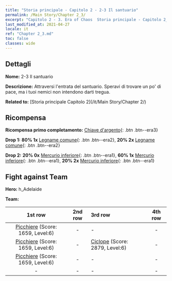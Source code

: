 ```yaml
---
title: "Storia principale - Capitolo 2 - 2-3 Il santuario"
permalink: /Main Story/Chapter 2_3/
excerpt: "Capitolo 2 - 3. Era of Chaos  Storia principale - Capitolo 2_3. 2-3 Il santuario"
last_modified_at: 2021-04-27
locale: it
ref: "Chapter 2_3.md"
toc: false
classes: wide
---
```


## Dettagli

 **Nome:** 2-3 Il santuario

 **Descrizione:** Attraversi l'entrata del santuario. Speravi di trovare un po' di pace, ma i tuoi nemici non intendono darti tregua.

 **Related to:** [Storia principale Capitolo 2](/it/Main Story/Chapter 2/)

## Ricompensa

 **Ricompensa primo completamento:** [Chiave d'argento](/ItemsIT/con_693/){: .btn .btn--era3}

 **Drop 1:** **80% 1x** [Legname comune](/ItemsIT/mat_7/){: .btn .btn--era2}, **20% 2x** [Legname comune](/ItemsIT/mat_7/){: .btn .btn--era2}

 **Drop 2:** **20% 0x** [Mercurio inferiore](/ItemsIT/mat_2/){: .btn .btn--era1}, **60% 1x** [Mercurio inferiore](/ItemsIT/mat_2/){: .btn .btn--era1}, **20% 2x** [Mercurio inferiore](/ItemsIT/mat_2/){: .btn .btn--era1}


## Fight against Team
 **Hero:** h_Adelaide

 **Team:**


  | 1st row | 2nd row | 3rd row | 4th row |
  |:----:|:----:|:----|:----:|
  | [Picchiere](/it/units/Pikeman/) (Score: 1659, Level:6)  | - | - | - |
  | [Picchiere](/it/units/Pikeman/) (Score: 1659, Level:6)  | - | [Ciclope](/it/units/Cyclops/) (Score: 2879, Level:6)  | - |
  | [Picchiere](/it/units/Pikeman/) (Score: 1659, Level:6)  | - | - | - |
  | - | - | - | - |



